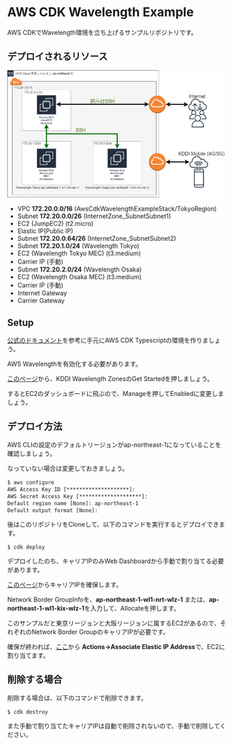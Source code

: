 # AWS CDK Wavelength Example
AWS CDKでWavelength環境を立ち上げるサンプルリポジトリです。

## デプロイされるリソース

![リソース図](/awscdkwavelength.png)

- VPC **172.20.0.0/16** (AwsCdkWavelengthExampleStack/TokyoRegion)
- Subnet **172.20.0.0/26** (InternetZone_SubnetSubnet1)
- EC2 (JumpEC2) (t2.micro)
- Elastic IP(Public IP)
- Subnet **172.20.0.64/26** (InternetZone_SubnetSubnet2)
- Subnet **172.20.1.0/24** (Wavelength Tokyo) 
- EC2 (Wavelength Tokyo MEC) (t3.medium)
- Carrier IP (手動)
- Subnet **172.20.2.0/24** (Wavelength Osaka) 
- EC2 (Wavelength Osaka MEC) (t3.medium)
- Carrier IP (手動)
- Internet Gateway
- Carrier Gateway

## Setup

[公式のドキュメント](https://docs.aws.amazon.com/ja_jp/cdk/latest/guide/work-with-cdk-typescript.html)を参考に手元にAWS CDK Typescriptの環境を作りましょう。

AWS Wavelengthを有効化する必要があります。

[このページ](https://aws.amazon.com/jp/wavelength/locations/)から、KDDI Wavelength ZonesのGet Startedを押しましょう。

するとEC2のダッシュボードに飛ぶので、Manageを押してEnabledに変更しましょう。

## デプロイ方法

AWS CLIの設定のデフォルトリージョンがap-northeast-1になっていることを確認しましょう。

なっていない場合は変更しておきましょう。

```
$ aws configure
AWS Access Key ID [********************]: 
AWS Secret Access Key [********************]: 
Default region name [None]: ap-northeast-1
Default output format [None]: 
```

後はこのリポジトリをCloneして、以下のコマンドを実行するとデプロイできます。
```
$ cdk deploy
```

デプロイしたのち、キャリアIPのみWeb Dashboardから手動で割り当てる必要があります。

[このページ](https://ap-northeast-1.console.aws.amazon.com/vpc/home?region=ap-northeast-1#AllocateAddress:)からキャリアIPを確保します。

Network Border GroupInfoを、**ap-northeast-1-wl1-nrt-wlz-1** または、**ap-northeast-1-wl1-kix-wlz-1**を入力して、Allocateを押します。

このサンプルだと東京リージョンと大阪リージョンに属するEC2があるので、それぞれのNetwork Border GroupのキャリアIPが必要です。

確保が終われば、[ここ](https://ap-northeast-1.console.aws.amazon.com/vpc/home?region=ap-northeast-1#Addresses:)から **Actions→Associate Elastic IP Address**で、EC2に割り当てます。

## 削除する場合
削除する場合は、以下のコマンドで削除できます。
```
$ cdk destroy
```

また手動で割り当てたキャリアIPは自動で削除されないので、手動で削除してください。
